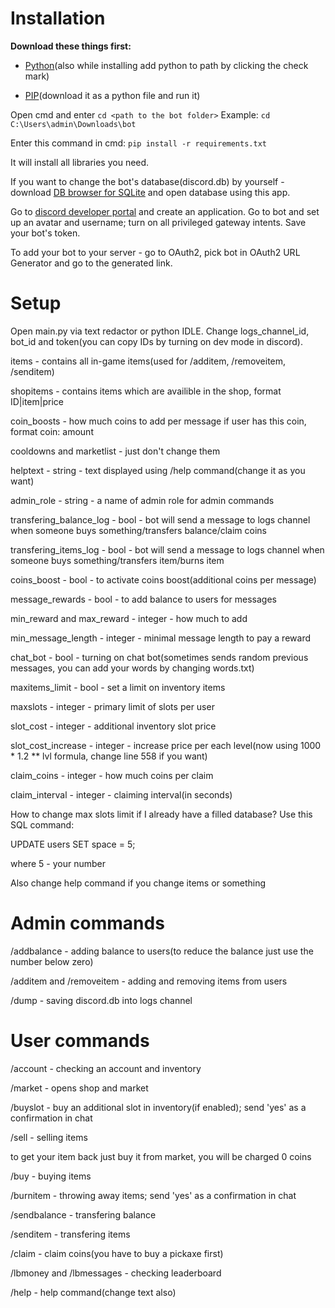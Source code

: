 # **Installation**

**Download these things first:**

- [Python](https://www.python.org/downloads/)(also while installing add python to path by clicking the check mark)
  
- [PIP](https://bootstrap.pypa.io/get-pip.py)(download it as a python file and run it)
  

Open cmd and enter ```cd <path to the bot folder>``` Example: ```cd C:\Users\admin\Downloads\bot```

Enter this command in cmd: ```pip install -r requirements.txt```

It will install all libraries you need.

If you want to change the bot's database(discord.db) by yourself - download [DB browser for SQLite](https://sqlitebrowser.org/dl/) and open database using this app.

Go to [discord developer portal](https://discord.com/developers/applications) and create an application. Go to bot and set up an avatar and username; turn on all privileged gateway intents. Save your bot's token.

To add your bot to your server - go to OAuth2, pick bot in OAuth2 URL Generator and go to the generated link.


# **Setup**

Open main.py via text redactor or python IDLE. Change logs_channel_id, bot_id and token(you can copy IDs by turning on dev mode in discord). 

items - contains all in-game items(used for /additem, /removeitem, /senditem)

shopitems - contains items which are availible in the shop, format ID|item|price

coin_boosts - how much coins to add per message if user has this coin, format coin: amount

cooldowns and marketlist - just don't change them

helptext - string - text displayed using /help command(change it as you want)

admin_role - string - a name of admin role for admin commands

transfering_balance_log - bool - bot will send a message to logs channel when someone buys something/transfers balance/claim coins

transfering_items_log - bool - bot will send a message to logs channel when someone buys something/transfers item/burns item

coins_boost - bool - to activate coins boost(additional coins per message)

message_rewards - bool - to add balance to users for messages

min_reward and max_reward - integer - how much to add

min_message_length - integer - minimal message length to pay a reward

chat_bot - bool - turning on chat bot(sometimes sends random previous messages, you can add your words by changing words.txt)

maxitems_limit - bool - set a limit on inventory items

maxslots - integer - primary limit of slots per user

slot_cost - integer - additional inventory slot price

slot_cost_increase - integer - increase price per each level(now using 1000 * 1.2 ** lvl formula, change line 558 if you want)

claim_coins - integer - how much coins per claim

claim_interval - integer - claiming interval(in seconds)

How to change max slots limit if I already have a filled database? Use this SQL command:

UPDATE users
SET space = 5;

where 5 - your number

Also change help command if you change items or something

# **Admin commands**

/addbalance <user> <amount> - adding balance to users(to reduce the balance just use the number below zero)

/additem <user> and /removeitem <user> - adding and removing items from users

/dump - saving discord.db into logs channel

# **User commands**

/account <user> - checking an account and inventory

/market - opens shop and market

/buyslot - buy an additional slot in inventory(if enabled); send 'yes' as a confirmation in chat

/sell <price> <item> - selling items

to get your item back just buy it from market, you will be charged 0 coins

/buy <id> - buying items

/burnitem - throwing away items; send 'yes' as a confirmation in chat 

/sendbalance <user> <amount> - transfering balance

/senditem <user> - transfering items

/claim - claim coins(you have to buy a pickaxe first)

/lbmoney <page> and /lbmessages <page> - checking leaderboard

/help - help command(change text also)